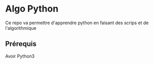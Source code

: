 # Algo Python

Ce repo va permettre d'apprendre python en faisant des scrips et de l'algorithmique

## Prérequis 

Avoir Python3

